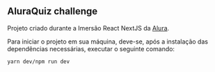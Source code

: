 ## AluraQuiz challenge

Projeto criado durante a Imersão React NextJS da [Alura](https://www.alura.com.br).

Para iniciar o projeto em sua máquina, deve-se, após a instalação das dependências necessárias, executar o seguinte comando:

`yarn dev/npm run dev`
